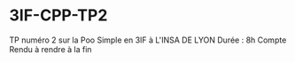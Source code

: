 # 3IF-CPP-TP2
TP numéro 2 sur la Poo Simple en 3IF à L'INSA DE LYON 
Durée : 8h
Compte Rendu à rendre à la fin
